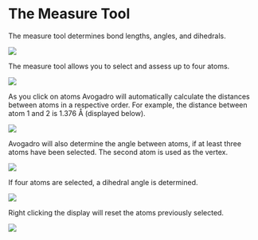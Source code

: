 ---
---
# The Measure Tool

The measure tool determines bond lengths, angles, and dihedrals.

![][1]

[1]: images/8-measure-tool/0b676e91-6deb-4eaa-8b5f-46774243643b.png

The measure tool allows you to select and assess up to four atoms. 

![][2]

[2]: images/8-measure-tool/f0834455-f16b-4392-8ff4-5bf434c1dd63.png

As you click on atoms Avogadro will automatically calculate the distances between atoms in a respective order. For example, the distance between atom 1 and 2 is 1.376 Å (displayed below). 

![][3]

[3]: images/8-measure-tool/6adb2241-2518-4a8e-a015-cbb087d4b0f1.png

Avogadro will also determine the angle between atoms, if at least three atoms have been selected. The second atom is used as the vertex. 

![][4]

[4]: images/8-measure-tool/6adb2241-2518-4a8e-a015-cbb087d4b0f1-1.png

If four atoms are selected, a dihedral angle is determined.

![][5]

[5]: images/8-measure-tool/6adb2241-2518-4a8e-a015-cbb087d4b0f1-2.png

Right clicking the display will reset the atoms previously selected.

![][6]

[6]: images/8-measure-tool/79085e4b-2688-40b5-a07c-57b0f58f87a6.png